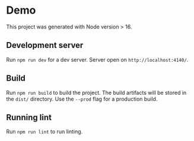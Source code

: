 # Demo

This project was generated with Node version > 16.

## Development server

Run `npm run dev` for a dev server. Server open on `http://localhost:4140/`.

## Build

Run `npm run build` to build the project. The build artifacts will be stored in the `dist/` directory. Use the `--prod` flag for a production build.

## Running lint

Run `npm run lint` to run linting.

